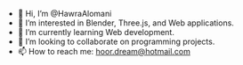 - 👋 Hi, I’m @HawraAlomani
- 👀 I’m interested in Blender, Three.js, and Web applications.
- 🌱 I’m currently learning Web development.
- 💞️ I’m looking to collaborate on programming projects.
- 📫 How to reach me: hoor.dream@hotmail.com

<!---
HawraAlomani/HawraAlomani is a ✨ special ✨ repository because its `README.md` (this file) appears on your GitHub profile.
You can click the Preview link to take a look at your changes.
--->
